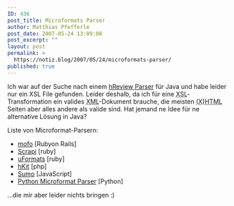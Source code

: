 ```yaml
---
ID: 436
post_title: Microformats Parser
author: Matthias Pfefferle
post_date: 2007-05-24 13:09:08
post_excerpt: ""
layout: post
permalink: >
  https://notiz.blog/2007/05/24/microformats-parser/
published: true
---
```

Ich war auf der Suche nach einem <a href="http://microformats.org/wiki/hreview-parsing">hReview Parser</a> für Java und habe leider nur ein XSL File gefunden. Leider deshalb, da ich für eine <abbr title="Extensible Stylesheet Language">XSL</abbr>-Transformation ein valides <abbr title="Extensible Markup Language">XML</abbr>-Dokument brauche, die meisten <abbr title="(Extensible) HyperText Markup Language">(X)HTML</abbr> Seiten aber alles andere als valide sind. Hat jemand ne Idee für ne alternative Lösung in Java?

Liste von Microformat-Parsern:
<ul><li><a href="http://mofo.rubyforge.org/">mofo</a> [Rubyon Rails]</li>
<li><a href="http://rubyforge.org/projects/scrapi">Scrapi</a> [ruby]</li>
<li><a href="http://rubyforge.org/projects/uformats">uFormats</a> [ruby]</li>
<li><a href="http://allinthehead.com/hkit">hKit</a> [php]</li>
<li><a href="http://www.danwebb.net/2007/2/9/sumo-a-generic-microformats-parser-for-javascript">Sumo</a> [JavaScript]</li>
<li><a href="http://phildawes.net/microformats/">Python Microformat Parser</a> [Python]</li></ul>

...die mir aber leider nichts bringen :)